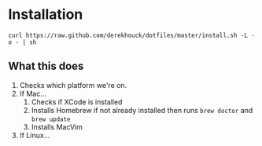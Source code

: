 # Installation #
```
curl https://raw.github.com/derekhouck/dotfiles/master/install.sh -L -o - | sh
```
## What this does ##

1. Checks which platform we're on.
2. If Mac...
    1. Checks if XCode is installed
    2. Installs Homebrew if not already installed then runs `brew doctor` and `brew update`
    3. Installs MacVim
3. If Linux...
